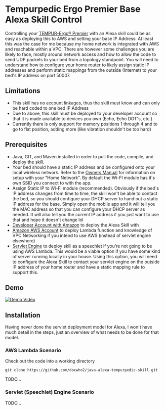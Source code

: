 # Tempurpedic Ergo Premier Base Alexa Skill Control

Controlling your [TEMPUR-Ergo® Premier](https://www.tempurpedic.com/bases-and-foundations/tempur-ergo-premier/) with an Alexa skill could be as
easy as deploying this to AWS and setting your base IP Address.  At least this was the case for me because my home network is integrated with AWS
and reachable within a VPC.
There are however some challenges you are likely to face, mostly around network access and how to allow the code to send UDP packets to your bed
from a topology standpoint.  You will need to understand how to configure your home router to likely assign static IP addresses and perform static
mappings from the outside (Internet) to your bed's IP address on port 50007.

## Limitations

* This skill has no account linkages, thus the skill must know and can only be hard coded to one bed IP Address
* Due to above, this skill must be deployed to your developer account so that it is made available to devices you own (Echo, Echo DOT's, etc.) 
* Currently there is only support for memory positions 1 through 4 and to go to flat position, adding more (like vibration shouldn't be too hard)

## Prerequisites
* Java, GIT, and Maven installed in order to pull the code, compile, and deploy the skill.
* Your bed should have a static IP address and be configured onto your local wireless network. 
Refer to the [Owners Manual](https://www.tempurpedic.com/documents/9/Tempur_Ergo_Premier_Owners_Manual.pdf) for information on setup with your
"Home Network".  By default the Wi-FI module has it's own SSID you connect to with the app.
* Assign Static IP to Wi-Fi module (recommended).  Obviously if the bed's IP address changes from time to time, the skill won't be able to contact
the bed, so you should configure your DHCP server to hand out a static IP address for the base.  Simply open the mobile app and it will tell you the
MAC address so that you can configure your DHCP server as needed.  It will also tell you the current IP address if you just want to use that and hope
it doesn't change lol
* [Developer Account with Amazon](https://developer.amazon.com) to deploy the Alexa Skill with
* [Amazon AWS Account](https://aws.amazon.com) to deploy Lambda function and knowledge of VPC Networking if you intend to use AWS (instead of servlet engine elsewhere)
* [Servlet Engine](http://www.servlets.com/engines/) to deploy skill as a speechlet if you're not going to be using AWS Lambda.  This would be a viable
option if you have some kind of server running locally in your house.  Using this option, you will need to configure the Alexa Skill to contact your
servlet engine on the outside IP address of your home router and have a static mapping rule to support this.


## Demo

[![Demo Video](http://img.youtube.com/vi/f-ttXBwpRAQ/0.jpg)](https://youtu.be/f-ttXBwpRAQ "Demo Video")

## Installation

Having never done the servlet deployment model for Alexa, I won't have much detail in the steps, just an overview of what needs to be done for that model.

### AWS Lambda Scenario

Check out the code into a working directory
```
git clone https://github.com/docwho2/java-alexa-tempurpedic-skill.git 
```
TODO...

### Servlet (Speechlet) Engine Scenario

TODO...